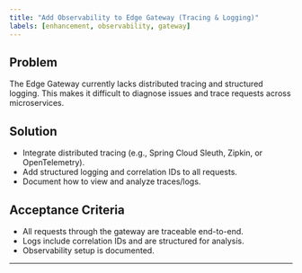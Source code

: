 ```yaml
---
title: "Add Observability to Edge Gateway (Tracing & Logging)"
labels: [enhancement, observability, gateway]
---
```


## Problem
The Edge Gateway currently lacks distributed tracing and structured logging. This makes it difficult to diagnose issues and trace requests across microservices.

## Solution
- Integrate distributed tracing (e.g., Spring Cloud Sleuth, Zipkin, or OpenTelemetry).
- Add structured logging and correlation IDs to all requests.
- Document how to view and analyze traces/logs.

## Acceptance Criteria
- All requests through the gateway are traceable end-to-end.
- Logs include correlation IDs and are structured for analysis.
- Observability setup is documented.

---
